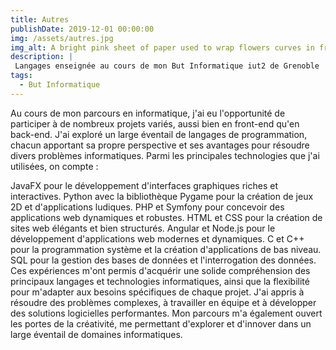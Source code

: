 ```yaml
---
title: Autres
publishDate: 2019-12-01 00:00:00
img: /assets/autres.jpg
img_alt: A bright pink sheet of paper used to wrap flowers curves in front of rich blue background
description: |
 Langages enseignée au cours de mon But Informatique iut2 de Grenoble 
tags:
  - But Informatique
---
```


Au cours de mon parcours en informatique, j'ai eu l'opportunité de participer à de nombreux projets variés, aussi bien en front-end qu'en back-end. J'ai exploré un large éventail de langages de programmation, chacun apportant sa propre perspective et ses avantages pour résoudre divers problèmes informatiques. Parmi les principales technologies que j'ai utilisées, on compte :

JavaFX pour le développement d'interfaces graphiques riches et interactives.
Python avec la bibliothèque Pygame pour la création de jeux 2D et d'applications ludiques.
PHP et Symfony pour concevoir des applications web dynamiques et robustes.
HTML et CSS pour la création de sites web élégants et bien structurés.
Angular et Node.js pour le développement d'applications web modernes et dynamiques.
C et C++ pour la programmation système et la création d'applications de bas niveau.
SQL pour la gestion des bases de données et l'interrogation des données.
Ces expériences m'ont permis d'acquérir une solide compréhension des principaux langages et technologies informatiques, ainsi que la flexibilité pour m'adapter aux besoins spécifiques de chaque projet. J'ai appris à résoudre des problèmes complexes, à travailler en équipe et à développer des solutions logicielles performantes. Mon parcours m'a également ouvert les portes de la créativité, me permettant d'explorer et d'innover dans un large éventail de domaines informatiques.